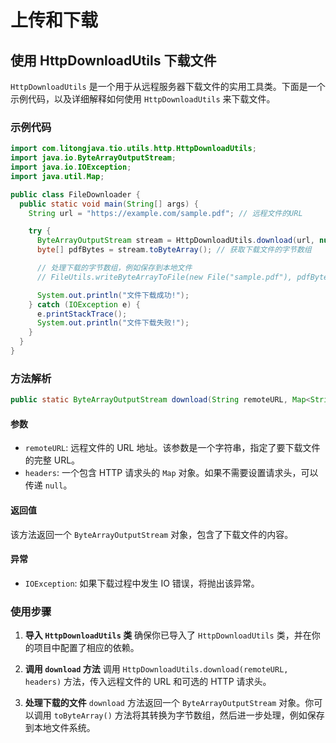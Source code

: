 # 上传和下载

## 使用 HttpDownloadUtils 下载文件

`HttpDownloadUtils` 是一个用于从远程服务器下载文件的实用工具类。下面是一个示例代码，以及详细解释如何使用 `HttpDownloadUtils` 来下载文件。

### 示例代码

```java
import com.litongjava.tio.utils.http.HttpDownloadUtils;
import java.io.ByteArrayOutputStream;
import java.io.IOException;
import java.util.Map;

public class FileDownloader {
  public static void main(String[] args) {
    String url = "https://example.com/sample.pdf"; // 远程文件的URL

    try {
      ByteArrayOutputStream stream = HttpDownloadUtils.download(url, null); // 调用下载方法
      byte[] pdfBytes = stream.toByteArray(); // 获取下载文件的字节数组

      // 处理下载的字节数组，例如保存到本地文件
      // FileUtils.writeByteArrayToFile(new File("sample.pdf"), pdfBytes);

      System.out.println("文件下载成功!");
    } catch (IOException e) {
      e.printStackTrace();
      System.out.println("文件下载失败!");
    }
  }
}
```

### 方法解析

```java
public static ByteArrayOutputStream download(String remoteURL, Map<String, String> headers) throws IOException {
```

#### 参数

- `remoteURL`: 远程文件的 URL 地址。该参数是一个字符串，指定了要下载文件的完整 URL。
- `headers`: 一个包含 HTTP 请求头的 `Map` 对象。如果不需要设置请求头，可以传递 `null`。

#### 返回值

该方法返回一个 `ByteArrayOutputStream` 对象，包含了下载文件的内容。

#### 异常

- `IOException`: 如果下载过程中发生 IO 错误，将抛出该异常。

### 使用步骤

1. **导入 `HttpDownloadUtils` 类**
   确保你已导入了 `HttpDownloadUtils` 类，并在你的项目中配置了相应的依赖。

2. **调用 `download` 方法**
   调用 `HttpDownloadUtils.download(remoteURL, headers)` 方法，传入远程文件的 URL 和可选的 HTTP 请求头。

3. **处理下载的文件**
   `download` 方法返回一个 `ByteArrayOutputStream` 对象。你可以调用 `toByteArray()` 方法将其转换为字节数组，然后进一步处理，例如保存到本地文件系统。
